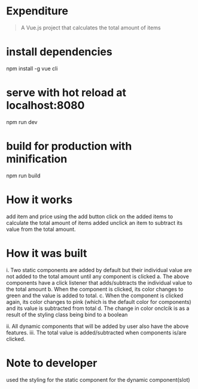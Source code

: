 # Expenditure

> A Vue.js project that calculates the total amount of items

# install dependencies
npm install -g vue cli

# serve with hot reload at localhost:8080
npm run dev

# build for production with minification
npm run build

# How it works
add item and price using the add button
click on the added items to calculate the total amount of items added
unclick an item to subtract its value from the total amount.

# How it was built
i. Two static components are added by default but their individual value are not added to the total amount until any component is clicked
a. The above components have a click listener that adds/subtracts the individual value to the total amount
b. When the component is clicked, its color changes to green and the value is added to total.
c. When the component is clicked again, its color changes to pink (which is the default color for components) and its value is subtracted from total
d. The change in color onclcik is as a result of the styling class being bind to a boolean

ii. All dynamic components that will be added by user also have the above features.
iii. The total value is added/subtracted when components is/are clicked.


# Note to developer
used the styling for the static component for the dynamic component(slot)
